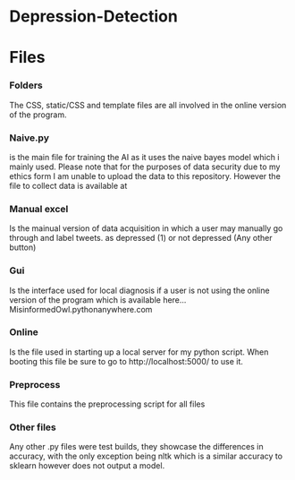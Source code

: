 # Depression-Detection

# Files
### Folders
The CSS, static/CSS and template files are all involved in the online version of the program.

### Naive.py 
is the main file for training the AI as it uses the naive bayes model which i mainly used.
Please note that for the purposes of data security due to my ethics form I am unable to upload the data to this repository. However the file to collect data is available at 

### Manual excel
Is the mainual version of data acquisition in which a user may manually go through and label tweets. as depressed (1) or not depressed (Any other button)

### Gui
Is the interface used for local diagnosis if a user is not using the online version of the program which is available here... MisinformedOwl.pythonanywhere.com 

### Online
Is the file used in starting up a local server for my python script. When booting this file be sure to go to http://localhost:5000/ to use it.

### Preprocess
This file contains the preprocessing script for all files

### Other files
Any other .py files were test builds, they showcase the differences in accuracy, with the only exception being nltk which is a similar accuracy to sklearn however does not output a model.

